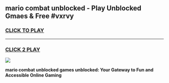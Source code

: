 
## mario combat unblocked - Play Unblocked Gmaes & Free #vxrvy
<h3>
<a href="https://news.freeplayer.one?title=mario_combat_unblocked&ref=24F">CLICK TO PLAY</a></h3>
<hr>

<h3>
<a href="https://news.freeplayer.one?title=mario_combat_unblocked&ref=24F">CLICK 2 PLAY</a>
  
</h3>

<a href="https://news.freeplayer.one?title=mario_combat_unblocked&ref=24F/"><img src="https://clearcache.store/games.png"></a>


**mario combat unblocked games unblocked: Your Gateway to Fun and Accessible Online Gaming**
